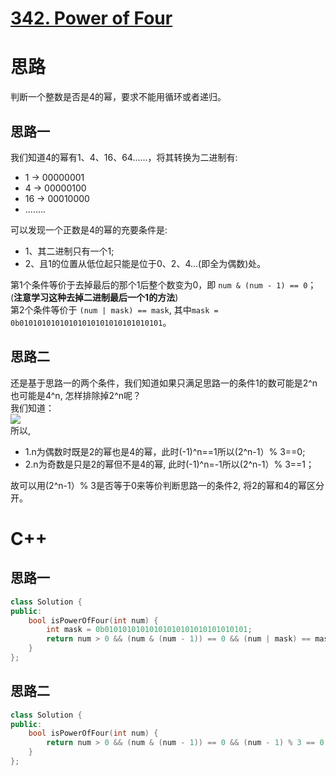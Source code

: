# [342. Power of Four](https://leetcode.com/problems/power-of-four/description/)
# 思路
判断一个整数是否是4的幂，要求不能用循环或者递归。   
## 思路一
我们知道4的幂有1、4、16、64......，将其转换为二进制有:
* 1 ->  00000001
* 4 ->  00000100
* 16 -> 00010000
* ........ 

可以发现一个正数是4的幂的充要条件是: 
* 1、其二进制只有一个1;
* 2、且1的位置从低位起只能是位于0、2、4...(即全为偶数)处。 

第1个条件等价于去掉最后的那个1后整个数变为0，即 `num & (num - 1) == 0`；(**注意学习这种去掉二进制最后一个1的方法**)   
第2个条件等价于 `(num | mask) == mask`, 其中`mask = 0b01010101010101010101010101010101`。
## 思路二
还是基于思路一的两个条件，我们知道如果只满足思路一的条件1的数可能是2^n也可能是4^n, 怎样排除掉2^n呢？   
我们知道：   
<img src="https://latex.codecogs.com/svg.latex?\Large&space;&&2^n=(3-1)^n=C_n^03^0(-1)^n+C_{n-1}^13^1(-1)^{n-1}+......+C_n^n3^n(-1)^0&&" />   
所以, 
* 1.n为偶数时既是2的幂也是4的幂，此时(-1)^n==1所以(2^n-1）% 3==0;
* 2.n为奇数是只是2的幂但不是4的幂, 此时(-1)^n=-1所以(2^n-1）% 3==1；

故可以用(2^n-1）% 3是否等于0来等价判断思路一的条件2, 将2的幂和4的幂区分开。
# C++
## 思路一
``` C++
class Solution {
public:
    bool isPowerOfFour(int num) {
        int mask = 0b01010101010101010101010101010101;
        return num > 0 && (num & (num - 1)) == 0 && (num | mask) == mask;
    }
};
```
## 思路二
``` C++
class Solution {
public:
    bool isPowerOfFour(int num) {
        return num > 0 && (num & (num - 1)) == 0 && (num - 1) % 3 == 0;
    }
};
```
